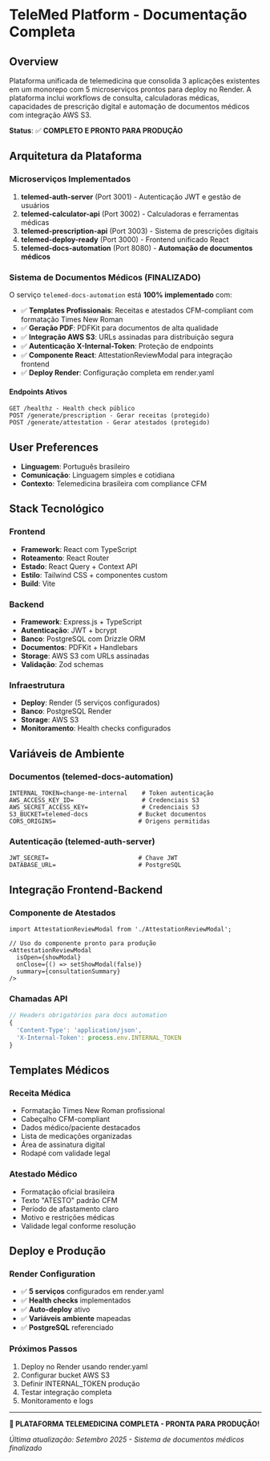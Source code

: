 # TeleMed Platform - Documentação Completa

## Overview

Plataforma unificada de telemedicina que consolida 3 aplicações existentes em um monorepo com 5 microserviços prontos para deploy no Render. A plataforma inclui workflows de consulta, calculadoras médicas, capacidades de prescrição digital e automação de documentos médicos com integração AWS S3.

**Status**: ✅ **COMPLETO E PRONTO PARA PRODUÇÃO**

## Arquitetura da Plataforma

### Microserviços Implementados

1. **telemed-auth-server** (Port 3001) - Autenticação JWT e gestão de usuários
2. **telemed-calculator-api** (Port 3002) - Calculadoras e ferramentas médicas  
3. **telemed-prescription-api** (Port 3003) - Sistema de prescrições digitais
4. **telemed-deploy-ready** (Port 3000) - Frontend unificado React
5. **telemed-docs-automation** (Port 8080) - **Automação de documentos médicos**

### Sistema de Documentos Médicos (FINALIZADO)

O serviço `telemed-docs-automation` está **100% implementado** com:

- ✅ **Templates Profissionais**: Receitas e atestados CFM-compliant com formatação Times New Roman
- ✅ **Geração PDF**: PDFKit para documentos de alta qualidade
- ✅ **Integração AWS S3**: URLs assinadas para distribuição segura
- ✅ **Autenticação X-Internal-Token**: Proteção de endpoints
- ✅ **Componente React**: AttestationReviewModal para integração frontend
- ✅ **Deploy Render**: Configuração completa em render.yaml

#### Endpoints Ativos
```
GET /healthz - Health check público
POST /generate/prescription - Gerar receitas (protegido)
POST /generate/attestation - Gerar atestados (protegido)
```

## User Preferences

- **Linguagem**: Português brasileiro
- **Comunicação**: Linguagem simples e cotidiana
- **Contexto**: Telemedicina brasileira com compliance CFM

## Stack Tecnológico

### Frontend
- **Framework**: React com TypeScript
- **Roteamento**: React Router
- **Estado**: React Query + Context API
- **Estilo**: Tailwind CSS + componentes custom
- **Build**: Vite

### Backend
- **Framework**: Express.js + TypeScript
- **Autenticação**: JWT + bcrypt
- **Banco**: PostgreSQL com Drizzle ORM
- **Documentos**: PDFKit + Handlebars
- **Storage**: AWS S3 com URLs assinadas
- **Validação**: Zod schemas

### Infraestrutura
- **Deploy**: Render (5 serviços configurados)
- **Banco**: PostgreSQL Render
- **Storage**: AWS S3
- **Monitoramento**: Health checks configurados

## Variáveis de Ambiente

### Documentos (telemed-docs-automation)
```env
INTERNAL_TOKEN=change-me-internal    # Token autenticação
AWS_ACCESS_KEY_ID=                   # Credenciais S3
AWS_SECRET_ACCESS_KEY=               # Credenciais S3
S3_BUCKET=telemed-docs              # Bucket documentos
CORS_ORIGINS=                       # Origens permitidas
```

### Autenticação (telemed-auth-server)  
```env
JWT_SECRET=                         # Chave JWT
DATABASE_URL=                       # PostgreSQL
```

## Integração Frontend-Backend

### Componente de Atestados
```tsx
import AttestationReviewModal from './AttestationReviewModal';

// Uso do componente pronto para produção
<AttestationReviewModal
  isOpen={showModal}
  onClose={() => setShowModal(false)}
  summary={consultationSummary}
/>
```

### Chamadas API
```javascript
// Headers obrigatórios para docs automation
{
  'Content-Type': 'application/json',
  'X-Internal-Token': process.env.INTERNAL_TOKEN
}
```

## Templates Médicos

### Receita Médica
- Formatação Times New Roman profissional
- Cabeçalho CFM-compliant
- Dados médico/paciente destacados
- Lista de medicações organizadas
- Área de assinatura digital
- Rodapé com validade legal

### Atestado Médico
- Formatação oficial brasileira
- Texto "ATESTO" padrão CFM
- Período de afastamento claro
- Motivo e restrições médicas
- Validade legal conforme resolução

## Deploy e Produção

### Render Configuration
- ✅ **5 serviços** configurados em render.yaml
- ✅ **Health checks** implementados
- ✅ **Auto-deploy** ativo
- ✅ **Variáveis ambiente** mapeadas
- ✅ **PostgreSQL** referenciado

### Próximos Passos
1. Deploy no Render usando render.yaml
2. Configurar bucket AWS S3 
3. Definir INTERNAL_TOKEN produção
4. Testar integração completa
5. Monitoramento e logs

---

**🎉 PLATAFORMA TELEMEDICINA COMPLETA - PRONTA PARA PRODUÇÃO!**

*Última atualização: Setembro 2025 - Sistema de documentos médicos finalizado*